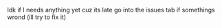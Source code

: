 Idk if I needs anything yet cuz its late go into the issues tab if somethings wrond (ill try to fix it)
